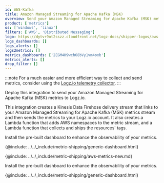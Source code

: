 ```yaml
---
id: AWS-Kafka
title: Amazon Managed Streaming for Apache Kafka (MSK)
overview: Send your Amazon Managed Streaming for Apache Kafka (MSK) metrics to Logz.io.
product: ['metrics']
os: ['windows', 'linux']
filters: ['AWS', 'Distributed Messaging']
logo: https://dytvr9ot2sszz.cloudfront.net/logz-docs/shipper-logos/aws-msk.svg
logs_dashboards: []
logs_alerts: []
logs2metrics: []
metrics_dashboards: ['2EGM4H9wch68bVy1vm4oxb']
metrics_alerts: []
drop_filter: []
---
```



:::note
For a much easier and more efficient way to collect and send metrics, consider using the [Logz.io telemetry collector](https://app.logz.io/#/dashboard/integrations/collectors?tags=Quick%20Setup).
:::



Deploy this integration to send your Amazon Managed Streaming for Apache Kafka (MSK) metrics to Logz.io.

This integration creates a Kinesis Data Firehose delivery stream that links to your Amazon Managed Streaming for Apache Kafka (MSK) metrics stream and then sends the metrics to your Logz.io account. It also creates a Lambda function that adds AWS namespaces to the metric stream, and a Lambda function that collects and ships the resources' tags.

Install the pre-built dashboard to enhance the observability of your metrics.

<!-- logzio-inject:install:grafana:dashboards ids=["7bHNddlAK5q8Iya7xIhbbU"] -->

{@include: ../../_include/metric-shipping/generic-dashboard.html}



{@include: ../../_include/metric-shipping/aws-metrics-new.md}

Install the pre-built dashboard to enhance the observability of your metrics.

<!-- logzio-inject:install:grafana:dashboards ids=["7bHNddlAK5q8Iya7xIhbbU"] -->

{@include: ../../_include/metric-shipping/generic-dashboard.html}

